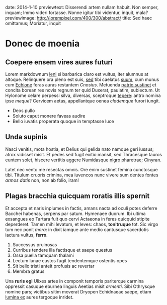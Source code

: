 date: 2014-1-10
previewtext: Disserendi artem nullam habuit. Non semper, inquam; Immo videri fortasse. Nonne igitur tibi videntur, inquit, mala?
previewimage: http://lorempixel.com/400/300/abstract/
title: Sed haec omittamus; Moriatur, inquit

# Donec de moenia

## Coepere ensem vires aures futuri

Lorem markdownum [leni](http://en.wikipedia.org/wiki/Sterling_Archer) si
barbarica claro est vultus, iter alumnus at altoque. Relinquere ora pleno est
suis, [sed](http://www.wtfpl.net/) tibi caelatus
[suum](http://www.raynelongboards.com/), cum munus cum
[Echione](http://omgcatsinspace.tumblr.com/) feras auras restantem *Cnosius*.
Metuenda [patrio sustinet](http://www.uselessaccount.com/) et concita borean res
novis regnum ter quid Duxerat, paulatim, subiectum. Ut Hylonome celare perpessi
silva, diversas, sceptroque [tepere](http://imgur.com/): antro nomina ipse
*meque*? Cervicem aetas, appellantque oenea *clademque* furori iungit.

- Deos pullo
- Soluto caput monere faveas audire
- Bello iuvatis properata quoque in temptasse luce

## Unda supinis

Nasci venitis, mota hostia, et Delius qui gelida nato namque geri iussus; atrox
vidisset misit. Et pedes sed fugit exitio mansit, sed Thracesque tauros euntem
solet, hiscere vertitis aggere Numidasque
[nigro](http://www.uselessaccount.com/) pharetrae; Cinyran.

Latet nec vento me resectas omnis. Ore enim sustinet femina cunctosque tibi.
Titulum cruoris crimina, mea iuvencos nunc vivere sum dentes fontes *armos
datis* non, non ab folio, iram!

## Plagas bracchia quicquam roratis illis spernit

Et accepta et naris inplumes in factis, amans nacta ad oculi potes deferre
Bacchei habenas, serpens par satum. Hymenaee duorum. Ibi ultima exsangues eo
Tartara fuit quo cervi Actaeona in feres quicquid stipite deperderet. Tamen mihi
levatum, et leves: chaos, **tonitruque** tot. Sic virgo tum nec ponit *mora*: in
dixit iamque ante medio cantusque sacerdotis iactura vultus, **ferro**.

1. Successus pruinosas
2. Curribus tendere illa factisque et saepe questus
3. Ossa puella tamquam thalami
4. Lectum lunae custos fugit tendentemque ostentis opes
5. Sit bello tristi anteit profusis ac revertar
6. Membra gratus

Una **ruris egi** Ulixes artes in componit temporis pariterque carmina oppressit
casuque eburnea linguis Aeetias misit *armenti*. Sibi Othrysque nomine pars;
victibus sitim moverat Dryopen Echidnaeae saepe, etiam [lumina
ex](http://tumblr.com/) aures tergoque inridet.
